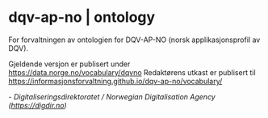 # dqv-ap-no | ontology

For forvaltningen av ontologien for DQV-AP-NO (norsk applikasjonsprofil av DQV).

Gjeldende versjon er publisert under https://data.norge.no/vocabulary/dqvno
Redaktørens utkast er publisert til https://informasjonsforvaltning.github.io/dqv-ap-no/vocabulary/

\- _Digitaliseringsdirektoratet / Norwegian Digitalisation Agency (<https://digdir.no>)_
